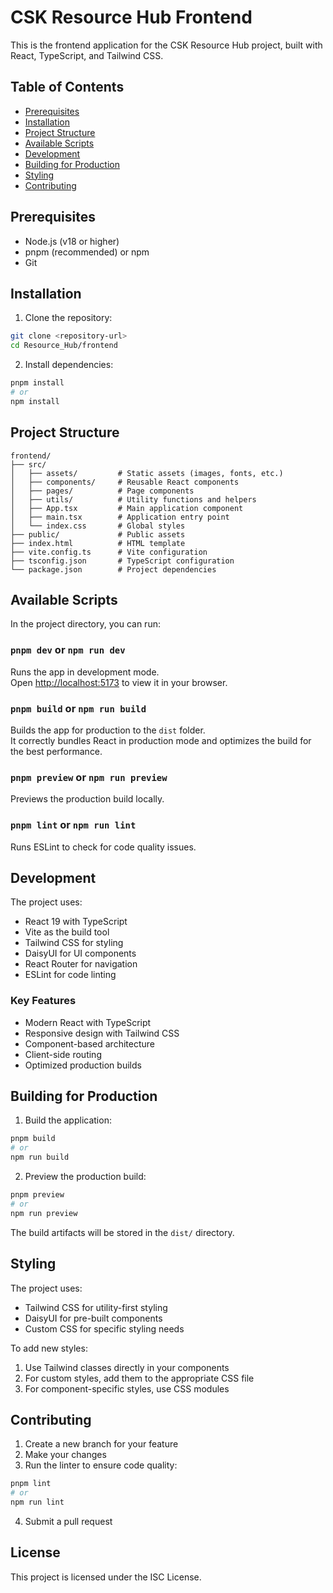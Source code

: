 # CSK Resource Hub Frontend

This is the frontend application for the CSK Resource Hub project, built with React, TypeScript, and Tailwind CSS.

## Table of Contents
- [Prerequisites](#prerequisites)
- [Installation](#installation)
- [Project Structure](#project-structure)
- [Available Scripts](#available-scripts)
- [Development](#development)
- [Building for Production](#building-for-production)
- [Styling](#styling)
- [Contributing](#contributing)

## Prerequisites

- Node.js (v18 or higher)
- pnpm (recommended) or npm
- Git

## Installation

1. Clone the repository:
```bash
git clone <repository-url>
cd Resource_Hub/frontend
```

2. Install dependencies:
```bash
pnpm install
# or
npm install
```

## Project Structure

```
frontend/
├── src/
│   ├── assets/         # Static assets (images, fonts, etc.)
│   ├── components/     # Reusable React components
│   ├── pages/          # Page components
│   ├── utils/          # Utility functions and helpers
│   ├── App.tsx         # Main application component
│   ├── main.tsx        # Application entry point
│   └── index.css       # Global styles
├── public/             # Public assets
├── index.html          # HTML template
├── vite.config.ts      # Vite configuration
├── tsconfig.json       # TypeScript configuration
└── package.json        # Project dependencies
```

## Available Scripts

In the project directory, you can run:

### `pnpm dev` or `npm run dev`

Runs the app in development mode.\
Open [http://localhost:5173](http://localhost:5173) to view it in your browser.

### `pnpm build` or `npm run build`

Builds the app for production to the `dist` folder.\
It correctly bundles React in production mode and optimizes the build for the best performance.

### `pnpm preview` or `npm run preview`

Previews the production build locally.

### `pnpm lint` or `npm run lint`

Runs ESLint to check for code quality issues.

## Development

The project uses:
- React 19 with TypeScript
- Vite as the build tool
- Tailwind CSS for styling
- DaisyUI for UI components
- React Router for navigation
- ESLint for code linting

### Key Features

- Modern React with TypeScript
- Responsive design with Tailwind CSS
- Component-based architecture
- Client-side routing
- Optimized production builds

## Building for Production

1. Build the application:
```bash
pnpm build
# or
npm run build
```

2. Preview the production build:
```bash
pnpm preview
# or
npm run preview
```

The build artifacts will be stored in the `dist/` directory.

## Styling

The project uses:
- Tailwind CSS for utility-first styling
- DaisyUI for pre-built components
- Custom CSS for specific styling needs

To add new styles:
1. Use Tailwind classes directly in your components
2. For custom styles, add them to the appropriate CSS file
3. For component-specific styles, use CSS modules

## Contributing

1. Create a new branch for your feature
2. Make your changes
3. Run the linter to ensure code quality:
```bash
pnpm lint
# or
npm run lint
```
4. Submit a pull request

## License

This project is licensed under the ISC License.
